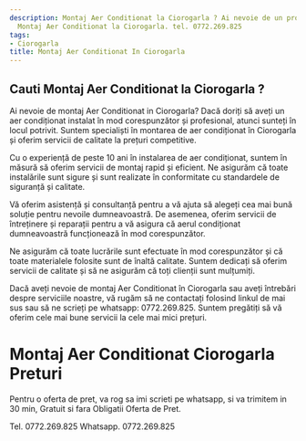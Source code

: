 ```yaml
---
description: Montaj Aer Conditionat la Ciorogarla ? Ai nevoie de un profesionist in
  Montaj Aer Conditionat la Ciorogarla. tel. 0772.269.825
tags:
- Ciorogarla
title: Montaj Aer Conditionat In Ciorogarla
---
```



## Cauti Montaj Aer Conditionat la Ciorogarla ?

Ai nevoie de montaj Aer Conditionat in Ciorogarla? 
Dacă doriți să aveți un aer condiționat instalat în mod corespunzător și profesional, atunci sunteți în locul potrivit. Suntem specialiști în montarea de aer condiționat în Ciorogarla și oferim servicii de calitate la prețuri competitive.

Cu o experiență de peste 10 ani în instalarea de aer condiționat, suntem în măsură să oferim servicii de montaj rapid și eficient. Ne asigurăm că toate instalările sunt sigure și sunt realizate în conformitate cu standardele de siguranță și calitate.

Vă oferim asistență și consultanță pentru a vă ajuta să alegeți cea mai bună soluție pentru nevoile dumneavoastră. De asemenea, oferim servicii de întreținere și reparații pentru a vă asigura că aerul condiționat dumneavoastră funcționează în mod corespunzător.

Ne asigurăm că toate lucrările sunt efectuate în mod corespunzător și că toate materialele folosite sunt de înaltă calitate. Suntem dedicați să oferim servicii de calitate și să ne asigurăm că toți clienții sunt mulțumiți.

Dacă aveți nevoie de montaj Aer Conditionat în Ciorogarla sau aveți întrebări despre serviciile noastre, vă rugăm să ne contactați folosind linkul de mai sus sau să ne scrieți pe whatsapp: 0772.269.825. Suntem pregătiți să vă oferim cele mai bune servicii la cele mai mici prețuri.

# Montaj Aer Conditionat Ciorogarla Preturi
Pentru o oferta de pret, va rog sa imi scrieti pe whatsapp, si va trimitem in 30 min, Gratuit si fara Obligatii Oferta de Pret.

Tel. 0772.269.825
Whatsapp. 0772.269.825
